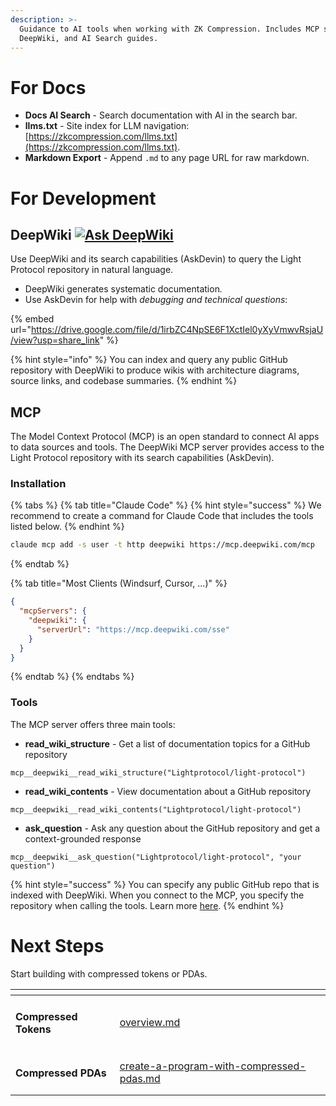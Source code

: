 ```yaml
---
description: >-
  Guidance to AI tools when working with ZK Compression. Includes MCP server,
  DeepWiki, and AI Search guides.
---
```


# **For Docs**

* **Docs AI Search** - Search documentation with AI in the search bar.
* **llms.txt** - Site index for LLM navigation: [https://zkcompression.com/llms.txt](https://zkcompression.com/llms.txt).
* **Markdown Export** - Append `.md` to any page URL for raw markdown.

# **For Development**

## DeepWiki [![Ask DeepWiki](https://deepwiki.com/badge.svg)](https://deepwiki.com/Lightprotocol/light-protocol)

Use DeepWiki and its search capabilities (AskDevin) to query the Light Protocol repository in natural language.

* DeepWiki generates systematic documentatio&#x6E;_._
* Use AskDevin for help with _debugging and technical questions_:

{% embed url="https://drive.google.com/file/d/1irbZC4NpSE6F1XctIel0yXyVmwvRsjaU/view?usp=share_link" %}

{% hint style="info" %}
You can index and query any public GitHub repository with DeepWiki to produce wikis with architecture diagrams, source links, and codebase summaries.
{% endhint %}

## MCP

The Model Context Protocol (MCP) is an open standard to connect AI apps to data sources and tools. The DeepWiki MCP server provides access to the Light Protocol repository with its search capabilities (AskDevin).

### Installation

{% tabs %}
{% tab title="Claude Code" %}
{% hint style="success" %}
We recommend to create a command for Claude Code that includes the tools listed below.
{% endhint %}

```bash
claude mcp add -s user -t http deepwiki https://mcp.deepwiki.com/mcp
```
{% endtab %}

{% tab title="Most Clients (Windsurf, Cursor, ...)" %}
```json
{
  "mcpServers": {
    "deepwiki": {
      "serverUrl": "https://mcp.deepwiki.com/sse"
    }
  }
}
```
{% endtab %}
{% endtabs %}

### Tools

The MCP server offers three main tools:

* **read\_wiki\_structure** - Get a list of documentation topics for a GitHub repository

```
mcp__deepwiki__read_wiki_structure("Lightprotocol/light-protocol")
```

* **read\_wiki\_contents** - View documentation about a GitHub repository

```
mcp__deepwiki__read_wiki_contents("Lightprotocol/light-protocol")
```

* **ask\_question** - Ask any question about the GitHub repository and get a context-grounded response

```
mcp__deepwiki__ask_question("Lightprotocol/light-protocol", "your question")
```

{% hint style="success" %}
You can specify any public GitHub repo that is indexed with DeepWiki. When you connect to the MCP, you specify the repository when calling the tools. Learn more [here](https://docs.devin.ai/work-with-devin/deepwiki-mcp).
{% endhint %}

# Next Steps

Start building with compressed tokens or PDAs.

<table data-card-size="large" data-view="cards"><thead><tr><th></th><th data-hidden data-card-target data-type="content-ref"></th></tr></thead><tbody><tr><td><h4>Compressed Tokens</h4></td><td><a href="../compressed-tokens/overview.md">overview.md</a></td></tr><tr><td><h4>Compressed PDAs</h4></td><td><a href="../compressed-pdas/create-a-program-with-compressed-pdas.md">create-a-program-with-compressed-pdas.md</a></td></tr></tbody></table>
